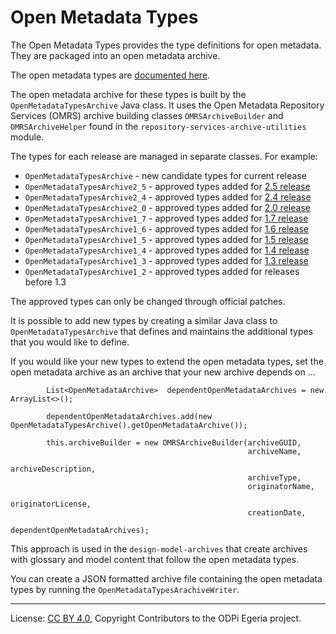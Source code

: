 <!-- SPDX-License-Identifier: CC-BY-4.0 -->
<!-- Copyright Contributors to the ODPi Egeria project. -->

# Open Metadata Types

The Open Metadata Types provides the type definitions for open metadata.
They are packaged into an open metadata archive.

The open metadata types are [documented here](../../../open-metadata-publication/website/open-metadata-types).

The open metadata archive for these types is built by the `OpenMetadataTypesArchive` Java class.
It uses the Open Metadata Repository Services (OMRS) archive building
classes `OMRSArchiveBuilder` and `OMRSArchiveHelper` found in the `repository-services-archive-utilities` module.

The types for each release are managed in separate classes. For example:
 * `OpenMetadataTypesArchive` - new candidate types for current release 
 * `OpenMetadataTypesArchive2_5` - approved types added for [2.5 release](../../../release-notes/release-notes-2-5.md)
 * `OpenMetadataTypesArchive2_4` - approved types added for [2.4 release](../../../release-notes/release-notes-2-4.md)
 * `OpenMetadataTypesArchive2_0` - approved types added for [2.0 release](../../../release-notes/release-notes-2-0.md)
 * `OpenMetadataTypesArchive1_7` - approved types added for [1.7 release](../../../release-notes/release-notes-1-7.md)
 * `OpenMetadataTypesArchive1_6` - approved types added for [1.6 release](../../../release-notes/release-notes-1-6.md)
 * `OpenMetadataTypesArchive1_5` - approved types added for [1.5 release](../../../release-notes/release-notes-1-5.md)
 * `OpenMetadataTypesArchive1_4` - approved types added for [1.4 release](../../../release-notes/release-notes-1-4.md)
 * `OpenMetadataTypesArchive1_3` - approved types added for [1.3 release](../../../release-notes/release-notes-1-3.md)
 * `OpenMetadataTypesArchive1_2` - approved types added for releases before 1.3
 
The approved types can only be changed through official patches.

It is possible to add new types by creating a similar Java class to `OpenMetadataTypesArchive` that defines
and maintains the additional types that you would like to define.

If you would like your new types to extend the open metadata types, set the open metadata archive as an
archive that your new archive depends on ...

```
        List<OpenMetadataArchive>  dependentOpenMetadataArchives = new ArrayList<>();

        dependentOpenMetadataArchives.add(new OpenMetadataTypesArchive().getOpenMetadataArchive());

        this.archiveBuilder = new OMRSArchiveBuilder(archiveGUID,
                                                     archiveName,
                                                     archiveDescription,
                                                     archiveType,
                                                     originatorName,
                                                     originatorLicense,
                                                     creationDate,
                                                     dependentOpenMetadataArchives);
```

This approach is used in the `design-model-archives` that create archives with glossary and model content
that follow the open metadata types.

You can create a JSON formatted archive file containing the open metadata types by running the `OpenMetadataTypesArachiveWriter`.

----
License: [CC BY 4.0](https://creativecommons.org/licenses/by/4.0/),
Copyright Contributors to the ODPi Egeria project.